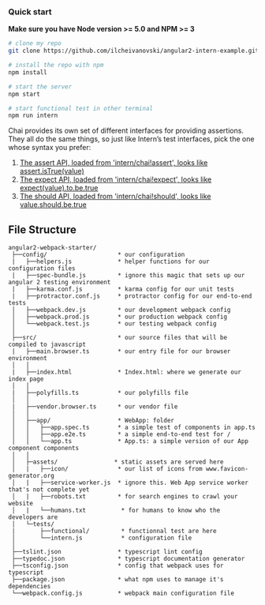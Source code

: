 ### Quick start
**Make sure you have Node version >= 5.0 and NPM >= 3**

```bash
# clone my repo
git clone https://github.com/ilcheivanovski/angular2-intern-example.git

# install the repo with npm
npm install

# start the server
npm start

# start functional test in other terminal
npm run intern
```

Chai provides its own set of different interfaces for providing assertions. They all do the same things, so just like Intern’s test interfaces, pick the one whose syntax you prefer:

1. <a href="http://chaijs.com/guide/styles/#assert">The assert API, loaded from 'intern/chai!assert', looks like assert.isTrue(value)</a></br>
2. <a href="http://chaijs.com/guide/styles/#expect">The expect API, loaded from 'intern/chai!expect', looks like expect(value).to.be.true</a></br>
3. <a href="http://chaijs.com/guide/styles/#should">The should API, loaded from 'intern/chai!should', looks like value.should.be.true</a></br>



## File Structure

```
angular2-webpack-starter/
 ├──config/                    * our configuration
 |   ├──helpers.js             * helper functions for our configuration files
 |   ├──spec-bundle.js         * ignore this magic that sets up our angular 2 testing environment
 |   ├──karma.conf.js          * karma config for our unit tests
 |   ├──protractor.conf.js     * protractor config for our end-to-end tests
 │   ├──webpack.dev.js         * our development webpack config
 │   ├──webpack.prod.js        * our production webpack config
 │   └──webpack.test.js        * our testing webpack config
 │
 ├──src/                       * our source files that will be compiled to javascript
 |   ├──main.browser.ts        * our entry file for our browser environment
 │   │
 |   ├──index.html             * Index.html: where we generate our index page
 │   │
 |   ├──polyfills.ts           * our polyfills file
 │   │
 |   ├──vendor.browser.ts      * our vendor file
 │   │
 │   ├──app/                   * WebApp: folder
 │   │   ├──app.spec.ts        * a simple test of components in app.ts
 │   │   ├──app.e2e.ts         * a simple end-to-end test for /
 │   │   └──app.ts             * App.ts: a simple version of our App component components
 │   │
 │   ├─assets/                * static assets are served here
 │   |   ├──icon/              * our list of icons from www.favicon-generator.org
 │   |   ├──service-worker.js  * ignore this. Web App service worker that's not complete yet
 │   |   ├──robots.txt         * for search engines to crawl your website
 │   |   └──humans.txt          * for humans to know who the developers are
 │   └─tests/
 |       ├──functional/         * functionnal test are here
 │       └──intern.js           * configuration file
 │
 ├──tslint.json                * typescript lint config
 ├──typedoc.json               * typescript documentation generator
 ├──tsconfig.json              * config that webpack uses for typescript
 ├──package.json               * what npm uses to manage it's dependencies
 └──webpack.config.js          * webpack main configuration file

```
